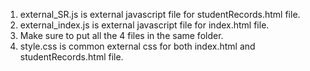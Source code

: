 1. external_SR.js is external javascript file for studentRecords.html file.
2. external_index.js is external javascript file for index.html file.
3. Make sure to put all the 4 files in the same folder.
4. style.css is common external css for both index.html and studentRecords.html file.
